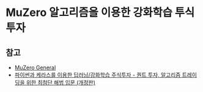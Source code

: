 # MuZero 알고리즘을 이용한 강화학습 투식 투자 

## 참고

* [MuZero General](https://github.com/werner-duvaud/muzero-general)
* [파이썬과 케라스를 이용한 딥러닝/강화학습 주식투자 - 퀀트 투자, 알고리즘 트레이딩을 위한 최첨단 해법 입문 (개정판)](https://github.com/quantylab/rltrader)
